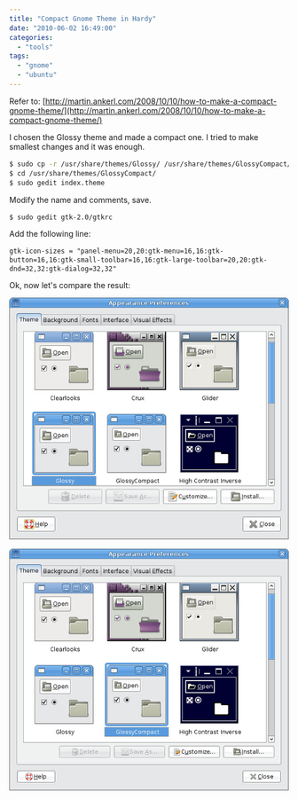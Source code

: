 ```yaml
---
title: "Compact Gnome Theme in Hardy"
date: "2010-06-02 16:49:00"
categories: 
  - "tools"
tags: 
  - "gnome"
  - "ubuntu"
---
```


Refer to: [http://martin.ankerl.com/2008/10/10/how-to-make-a-compact-gnome-theme/](http://martin.ankerl.com/2008/10/10/how-to-make-a-compact-gnome-theme/)

I chosen the Glossy theme and made a compact one. I tried to make smallest changes and it was enough.

```bash
$ sudo cp -r /usr/share/themes/Glossy/ /usr/share/themes/GlossyCompact/
$ cd /usr/share/themes/GlossyCompact/
$ sudo gedit index.theme
```

Modify the name and comments, save.

```bash
$ sudo gedit gtk-2.0/gtkrc
```

Add the following line:

```
gtk-icon-sizes = "panel-menu=20,20:gtk-menu=16,16:gtk-button=16,16:gtk-small-toolbar=16,16:gtk-large-toolbar=20,20:gtk-dnd=32,32:gtk-dialog=32,32"
```

Ok, now let's compare the result:

![theme_glossy](../../images/2010/theme_glossy.jpg)

![theme_glossy_compact](../../images/2010/theme_glossy_compact.jpg)
